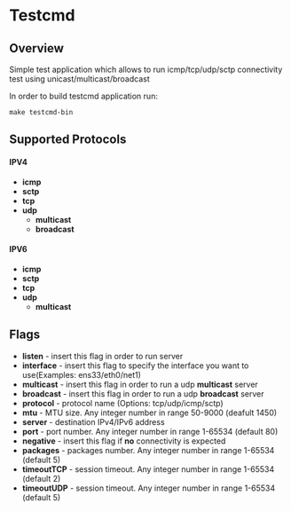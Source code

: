 # Testcmd

## Overview

Simple test application which allows to run icmp/tcp/udp/sctp connectivity test using unicast/multicast/broadcast

In order to build testcmd application run:

`make testcmd-bin`

## Supported Protocols

#### IPV4

* **icmp**
* **sctp**
* **tcp**
* **udp**
    * **multicast**
    * **broadcast**

#### IPV6

* **icmp**
* **sctp**
* **tcp**
* **udp**
    * **multicast**

## Flags

* **listen** - insert this flag in order to run server
* **interface** - insert this flag to specify the interface you want to use(Examples: ens33/eth0/net1)
* **multicast** - insert this flag in order to run a udp **multicast** server
* **broadcast** - insert this flag in order to run a udp **broadcast** server
* **protocol** -  protocol name (Options: tcp/udp/icmp/sctp)
* **mtu** - MTU size. Any integer number in range 50-9000 (deafult 1450)
* **server** - destination IPv4/IPv6 address
* **port** - port number. Any integer number in range 1-65534 (default 80)
* **negative** - insert this flag if **no** connectivity is expected
* **packages** - packages number. Any integer number in range 1-65534 (default 5)
* **timeoutTCP** - session timeout. Any integer number in range 1-65534 (default 2)
* **timeoutUDP** - session timeout. Any integer number in range 1-65534 (default 5)
